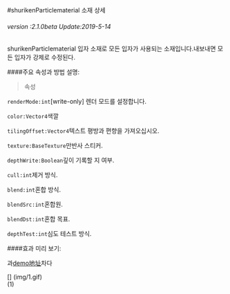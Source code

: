 #shurikenParticlematerial 소재 상세

###### *version :2.1.0beta   Update:2019-5-14*

shurikenParticlematerial 입자 소재로 모든 입자가 사용되는 소재입니다.내보내면 모든 입자가 강제로 수정된다.

####주요 속성과 방법 설명:

> 속성

`renderMode:int`[write-only] 렌더 모드를 설정합니다.

`color:Vector4`색깔

`tilingOffset:Vector4`텍스트 평방과 편향을 가져오십시오.

`texture:BaseTexture`만반사 스티커.

`depthWrite:Boolean`깊이 기록할 지 여부.

`cull:int`제거 방식.

`blend:int`혼합 방식.

`blendSrc:int`혼합원.

`blendDst:int`혼합 목표.

`depthTest:int`심도 테스트 방식.

####효과 미리 보기:

과[demo地址](https://layaair.ldc.layabox.com/demo2/?language=ch&category=3d&group=Particle3D&name=Particle_BurningGround)차다

[] (img/1.gif)<br>(1)
